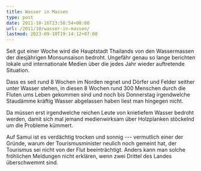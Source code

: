```yaml
---
title: Wasser in Massen
type: post
date: 2011-10-16T23:58:54+00:00
url: /2011/10/wasser-in-massen/
lastmod: 2023-09-10T19:14:12+07:00
---
```

Seit gut einer Woche wird die Hauptstadt Thailands von den Wassermassen der diesjährigen Monsunsaison bedroht. Ungefähr genau so lange berichten lokale und internationale Medien über die jedes Jahr wieder auftretende Situation.

Dass es seit rund 8 Wochen im Norden regnet und Dörfer und Felder seither unter Wasser stehen, in diesen 8 Wochen rund 300 Menschen durch die Fluten ums Leben gekommen sind und noch bis Donnerstag irgendwelche Staudämme kräftig Wasser abgelassen haben liest man hingegen nicht.

Da müssen erst irgendwelche reichen Leute von knietiefem Wasser bedroht werden, damit sich mal jemand medienwirksam über Holzplanken stöckelnd um die Probleme kümmert.

Auf Samui ist es verdächtig trocken und sonnig --- vermutlich einer der Gründe, warum der Tourismusminister neulich noch gemeint hat, der Tourismus sei nicht von der Flut beeinträchtigt. Anders kann man solche fröhlichen Meldungen nicht erklären, wenn zwei Drittel des Landes überschwemmt sind.
